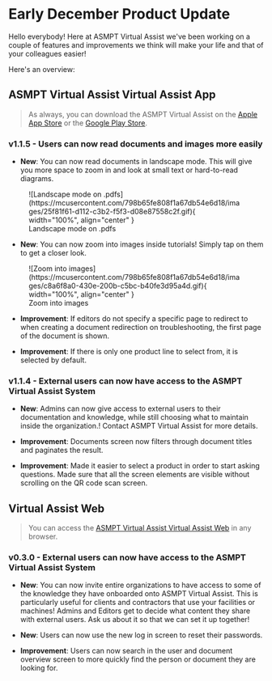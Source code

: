 # Early December Product Update

Hello everybody! Here at ASMPT Virtual Assist we've been working on a couple of features and improvements we think will make your life and that of your colleagues easier!

Here's an overview: 

## ASMPT Virtual Assist Virtual Assist App
> As always, you can download the ASMPT Virtual Assist on the [Apple App Store](https://apps.apple.com/eg/app/asmpt-virtual-assist/id1614625842 "ASMPT Virtual Assist on the App Store") or the [Google Play Store](https://play.google.com/store/apps/details?id=com.knowron.assistant.asmassistant "ASMPT Virtual Assist on Google Play").

### v1.1.5 - Users can now read documents and images more easily
- **New**: You can now read documents in landscape mode. This will give you more space to zoom in and look at small text or hard-to-read diagrams.

<figure markdown>
  ![Landscape mode on .pdfs](https://mcusercontent.com/798b65fe808f1a67db54e6d18/images/25f81f61-d112-c3b2-f5f3-d08e87558c2f.gif){ width="100%", align="center" }
  <figcaption>Landscape mode on .pdfs</figcaption>
</figure>

- **New**: You can now zoom into images inside tutorials! Simply tap on them to get a closer look.

<figure markdown>
  ![Zoom into images](https://mcusercontent.com/798b65fe808f1a67db54e6d18/images/c8a6f8a0-430e-200b-c5bc-b40fe3d95a4d.gif){ width="100%", align="center" }
  <figcaption>Zoom into images</figcaption>
</figure>

- **Improvement**: If editors do not specify a specific page to redirect to when creating a document redirection on troubleshooting, the first page of the document is shown.

- **Improvement**: If there is only one product line to select from, it is selected by default.

### v1.1.4 - External users can now have access to the ASMPT Virtual Assist System

- **New**: Admins can now give access to external users to their documentation and knowledge, while still choosing what to maintain inside the organization.! Contact ASMPT Virtual Assist for more details.

- **Improvement**: Documents screen now filters through document titles and paginates the result.

- **Improvement**: Made it easier to select a product in order to start asking questions. Made sure that all the screen elements are visible without scrolling on the QR code scan screen.

## Virtual Assist Web
> You can access the [ASMPT Virtual Assist Virtual Assist Web](https://virtualassist.smt.asmpt.com// "ASMPT Virtual Assist Virtual Assist Web") in any browser.

### v0.3.0 - External users can now have access to the ASMPT Virtual Assist System
- **New**: You can now invite entire organizations to have access to some of the knowledge they have onboarded onto ASMPT Virtual Assist. This is particularly useful for clients and contractors that use your facilities or machines! Admins and Editors get to decide what content they share with external users. Ask us about it so that we can set it up together!

- **New**: Users can now use the new log in screen to reset their passwords. 

- **Improvement**: Users can now search in the user and document overview screen to more quickly find the person or document they are looking for.
